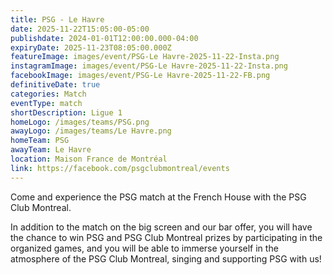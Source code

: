 ```yaml
---
title: PSG - Le Havre
date: 2025-11-22T15:05:00-05:00
publishdate: 2024-01-01T12:00:00.000-04:00
expiryDate: 2025-11-23T08:05:00.000Z
featureImage: images/event/PSG-Le Havre-2025-11-22-Insta.png
instagramImage: images/event/PSG-Le Havre-2025-11-22-Insta.png
facebookImage: images/event/PSG-Le Havre-2025-11-22-FB.png
definitiveDate: true
categories: Match
eventType: match
shortDescription: Ligue 1
homeLogo: /images/teams/PSG.png
awayLogo: /images/teams/Le Havre.png
homeTeam: PSG
awayTeam: Le Havre
location: Maison France de Montréal
link: https://facebook.com/psgclubmontreal/events
---
```


Come and experience the PSG match at the French House with the PSG Club Montreal.

In addition to the match on the big screen and our bar offer, you will have the chance to win PSG and PSG Club Montreal prizes by participating in the organized games, and you will be able to immerse yourself in the atmosphere of the PSG Club Montreal, singing and supporting PSG with us!
